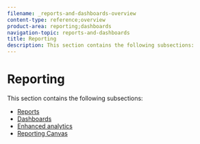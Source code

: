 ```yaml
---
filename: _reports-and-dashboards-overview
content-type: reference;overview
product-area: reporting;dashboards
navigation-topic: reports-and-dashboards
title: Reporting
description: This section contains the following subsections:
---
```


# Reporting

This section contains the following subsections:

* [Reports](../reports-and-dashboards/reports/reports-overview.md) 
* [Dashboards](../reports-and-dashboards/dashboards/dashboards-overview.md) 
* [Enhanced analytics](../enhanced-analytics/enhanced-analytics.md) 
* [Reporting Canvas](../reports-and-dashboards/reporting-canvas/reporting-canvas.md)

